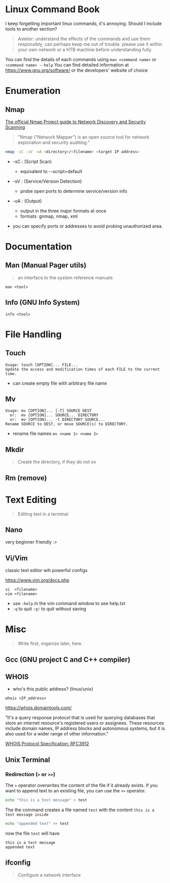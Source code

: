 # Linux Command Book

I keep forgetting important linux commands, it's annoying.
Should I include tools to another section?

> Astelor: understand the effects of the commands and use them responsibly, can perhaps keep me out of trouble. please use it within your own network or a HTB machine before understanding fully.

You can find the details of each commands using `man <command name>` or `<command name> --help`
You can find detailed information at https://www.gnu.org/software/ or the developers' website of choice

# Enumeration

## Nmap 

[The official Nmap Project guide to Network Discovery and Security Scanning](https://nmap.org/book/toc.html)
> "Nmap (“Network Mapper”) is an open source tool for network exploration and security auditing."

```bash
nmap -sC -sV -oA <directory>/<filename> <target IP address>
```

- -sC : (Script Scan)  
  - equivalent to --script=default
- -sV : (Service/Version Detection) 
  - probe open ports to determine service/version info
- -oA : (Output) 
  - output in the three major formats at once 
  - formats: gnmap, nmap, xml

- you can specify ports or addresses to avoid probing unauthorized area.

# Documentation

## Man (Manual Pager utils)
> an interface to the system reference manuals

```
man <tool>
```

## Info (GNU Info System)

```
info <tool>
```

# File Handling

## Touch

```
Usage: touch [OPTION]... FILE...
Update the access and modification times of each FILE to the current time.
```

- can create empty file with arbitrary file name

## Mv

```
Usage: mv [OPTION]... [-T] SOURCE DEST
  or:  mv [OPTION]... SOURCE... DIRECTORY
  or:  mv [OPTION]... -t DIRECTORY SOURCE...
Rename SOURCE to DEST, or move SOURCE(s) to DIRECTORY.
```
- rename file names `mv <name 1> <name 2>`

## Mkdir

> Create the directory, if they do not ex

## Rm (remove)

# Text Editing
> Editing text in a terminal

## Nano
very beginner friendly :>

## Vi/Vim

classic text editor wih powerful configs

https://www.vim.org/docs.php

```
vi  <filename>
vim <filename>
```

- use `:help` in the vim command window to see help.txt
- `:q` to quit `:q!` to quit without saving

# Misc

> Write first, organize later, here.

## Gcc (GNU project C and C++ compiler)

## WHOIS

- who's this public address? (linux/unix)

```
whois <IP_address>
```

https://whois.domaintools.com/

"It's a query response protocol that is used for querying databases that store an internet resource's registered users or assignees. These resources include domain names, IP address blocks and autonomous systems, but it is also used for a wider range of other information."

[WHOIS Protocol Specification: RFC3912](https://datatracker.ietf.org/doc/html/rfc3912)

## Unix Terminal

### Redirection (`>` or `>>`)

The `>` operator overwrites the content of the file if it already exists. If you want to append text to an existing file, you can use the `>>` operator.

```bash
echo "this is a test message" > test
```

The the command creates a file named `test` with the content `this is a test message inside`

```bash
echo "appended text" >> test
```

now the file `test` will have

```
this is a test message
appended text
```

## ifconfig

> Configure a network interface

